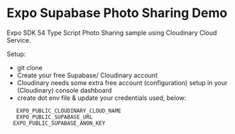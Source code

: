 # Expo Supabase Photo Sharing Demo
Expo SDK 54 Type Script Photo Sharing sample using Cloudinary Cloud Service.

 Setup:
 
- git clone
- Create your free Supabase/ Cloudinary account
- Cloudinary needs some extra free account (configuration) setup in your (Cloudinary) console dashboard 
- create dot env file & update your credentials used, below:
```
   EXPO_PUBLIC_CLOUDINARY_CLOUD_NAME
   EXPO_PUBLIC_SUPABASE_URL
  EXPO_PUBLIC_SUPABASE_ANON_KEY

```
